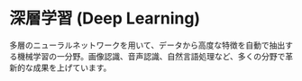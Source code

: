 # 深層学習 (Deep Learning)

多層のニューラルネットワークを用いて、データから高度な特徴を自動で抽出する機械学習の一分野。画像認識、音声認識、自然言語処理など、多くの分野で革新的な成果を上げています。 